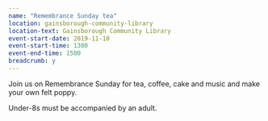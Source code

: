 ```yaml
---
name: "Remembrance Sunday tea"
location: gainsborough-community-library
location-text: Gainsborough Community Library
event-start-date: 2019-11-10
event-start-time: 1300
event-end-time: 1500
breadcrumb: y
---
```


Join us on Remembrance Sunday for tea, coffee, cake and music and make your own felt poppy.

Under-8s must be accompanied by an adult.
